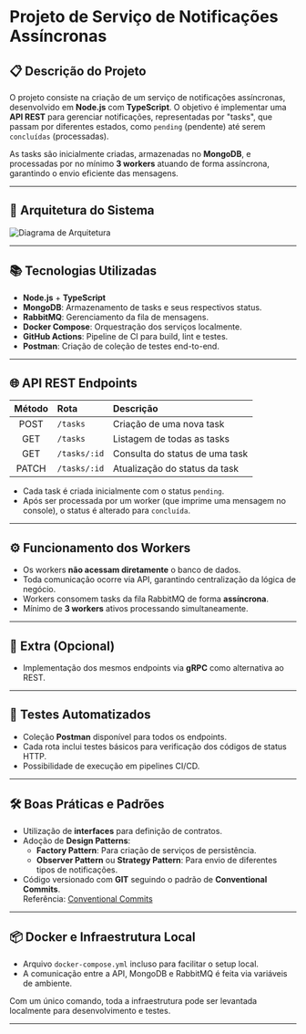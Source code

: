 # Projeto de Serviço de Notificações Assíncronas

## 📋 Descrição do Projeto

O projeto consiste na criação de um serviço de notificações assíncronas, desenvolvido em **Node.js** com **TypeScript**. O objetivo é implementar uma **API REST** para gerenciar notificações, representadas por "tasks", que passam por diferentes estados, como `pending` (pendente) até serem `concluídas` (processadas).  

As tasks são inicialmente criadas, armazenadas no **MongoDB**, e processadas por no mínimo **3 workers** atuando de forma assíncrona, garantindo o envio eficiente das mensagens.

---

## 🧩 Arquitetura do Sistema

![Diagrama de Arquitetura](https://github.com/user-attachments/assets/65e3ade4-df29-4238-8950-1c4d9861c09a)

---

## 📚 Tecnologias Utilizadas

- **Node.js** + **TypeScript**
- **MongoDB**: Armazenamento de tasks e seus respectivos status.
- **RabbitMQ**: Gerenciamento da fila de mensagens.
- **Docker Compose**: Orquestração dos serviços localmente.
- **GitHub Actions**: Pipeline de CI para build, lint e testes.
- **Postman**: Criação de coleção de testes end-to-end.

---

## 🌐 API REST Endpoints

| Método | Rota            | Descrição                          |
|:------:|:-----------------|:----------------------------------|
| POST   | `/tasks`         | Criação de uma nova task          |
| GET    | `/tasks`         | Listagem de todas as tasks        |
| GET    | `/tasks/:id`     | Consulta do status de uma task    |
| PATCH  | `/tasks/:id`     | Atualização do status da task     |

- Cada task é criada inicialmente com o status `pending`.
- Após ser processada por um worker (que imprime uma mensagem no console), o status é alterado para `concluída`.

---

## ⚙️ Funcionamento dos Workers

- Os workers **não acessam diretamente** o banco de dados.
- Toda comunicação ocorre via API, garantindo centralização da lógica de negócio.
- Workers consomem tasks da fila RabbitMQ de forma **assíncrona**.
- Mínimo de **3 workers** ativos processando simultaneamente.

---

## 🚀 Extra (Opcional)

- Implementação dos mesmos endpoints via **gRPC** como alternativa ao REST.

---

## 🧪 Testes Automatizados

- Coleção **Postman** disponível para todos os endpoints.
- Cada rota inclui testes básicos para verificação dos códigos de status HTTP.
- Possibilidade de execução em pipelines CI/CD.

---

## 🛠️ Boas Práticas e Padrões

- Utilização de **interfaces** para definição de contratos.
- Adoção de **Design Patterns**:
  - **Factory Pattern**: Para criação de serviços de persistência.
  - **Observer Pattern** ou **Strategy Pattern**: Para envio de diferentes tipos de notificações.
- Código versionado com **GIT** seguindo o padrão de **Conventional Commits**.  
  Referência: [Conventional Commits](https://medium.com/linkapi-solutions/conventional-commits-pattern-3778d1a1e657)

---

## 📦 Docker e Infraestrutura Local

- Arquivo `docker-compose.yml` incluso para facilitar o setup local.
- A comunicação entre a API, MongoDB e RabbitMQ é feita via variáveis de ambiente.

Com um único comando, toda a infraestrutura pode ser levantada localmente para desenvolvimento e testes.

---

